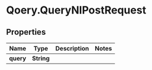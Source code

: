 # Qoery.QueryNlPostRequest

## Properties

Name | Type | Description | Notes
------------ | ------------- | ------------- | -------------
**query** | **String** |  | 


